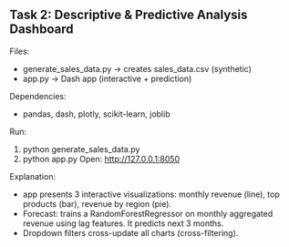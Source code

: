 Task 2: Descriptive & Predictive Analysis Dashboard
--------------------------------------------------
Files:
- generate_sales_data.py  -> creates sales_data.csv (synthetic)
- app.py                  -> Dash app (interactive + prediction)

Dependencies:
- pandas, dash, plotly, scikit-learn, joblib

Run:
1) python generate_sales_data.py
2) python app.py
Open: http://127.0.0.1:8050

Explanation:
- app presents 3 interactive visualizations: monthly revenue (line), top products (bar), revenue by region (pie).
- Forecast: trains a RandomForestRegressor on monthly aggregated revenue using lag features. It predicts next 3 months.
- Dropdown filters cross-update all charts (cross-filtering).
